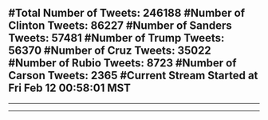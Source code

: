 #Total Number of Tweets: 246188 
#Number of Clinton Tweets: 86227
#Number of Sanders Tweets: 57481
#Number of Trump Tweets: 56370
#Number of Cruz Tweets: 35022
#Number of Rubio Tweets: 8723
#Number of Carson Tweets: 2365
#Current Stream Started at Fri Feb 12 00:58:01 MST
---
---
---

